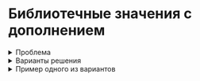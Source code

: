 # Библиотечные значения с дополнением
<details>
<summary>Проблема</summary>
Для придания гибкости модели данных, некоторые перечисления формируются в процессе выполнения программы. Обычно для этого используется сущность содержащая строковое поле с названием, и иногда строковое поле с описанием. Реже иные поля. Далее такая сущность будет называться `библиотечной`. Хранение таких значений обычно происходит в других сущностях, далее называемых `основными`. Для сокращения количества открываемых для редактирования окон целесообразно применять выпадающие меню с возможностью добавления новых значений налету.
</details>

<details>
<summary>Варианты решения</summary>
<p>
Наполнение библиотек и хранение библиотечных значений в полях основных сущностей может производиться по нескольким сценариям:
 - Хранение объекта библиотечной сущности в виде ссылки в поле основной сущности реализуется платформой CUBA "из коробки" и предполагает подключение ассоциации с библиотечной сущностью в поле основной.
 - Хранение строки в основной сущности, и выбор значений из названий библиотечных объектов потребует чуть больше работы с экраном редактирования, поскольку по-умолчанию компонент `LookupField` поддерживает работу с полем основной сущности на уровне объектов или перечислений. Для отображения внутри выпадающего списка простых строк необходимо инжектировать его на контроллер экрана и задать этот список при помощи вызова метода `lookupField.setOptionsList()`.
 - Хранение произвольной строки в основной сущности, и возможность использовать "подсказки" в виде библиотечных объектов будет рассмотрено ниже.
</p>
</details>

<details>
<summary>Пример одного из вариантов</summary>
<p>
Сценарий, максимально облегчающий жизнь пользователя предполагает, что пользователь заходит на экран редактирования основной сущности, внутри основного `fieldGroup` видит поле с выпадающим списком и может выбирать из него варианты. Но это становится неудобно, когда список строк, из которых необходимо сделать выбор становится слишком большой. В этом случае пользователь может начать ввод значения с клавиатуры и произойдёт фильтрация библиотечных значений по первым введённым буквам. Для того, чтобы добавить новое значение в библиотеку, обычно, предлагается зайти на экран со списком библиотечных объектов, и создать там новый, а затем, обновив источник данных основного экрана, продолжить редактирование. Такой подход не соответствует ожиданиям пользователя и требует от него больше действий, чем он ожидает, поэтому лучше будет применить сценарий, при котором пользователь начинает ввод значения, может выбрать из отфильтрованных в выпадающем списке, а в случае отсутствия - налету добавить введённое значение к библиотеке. В примере ниже приводится код, открывающий экран редактирования бибилиотечной сущности для ввода не только имени но и описания.
<details>
<summary>Дескриптор</summary>
<p>
В первую очередь подразумевается, что нужный компонент будет встроен в `fieldGroup`, поэтому в дескрипторе окна следует указать, что поле будет формироваться в контроллере
```xml
<fieldGroup id="fieldGroup"
            datasource="valueHolderDs">
    <!-- more options and fields here -->
        <field property="libValue"
               custom="true"
               generator="fieldGen" />
```
Таким образом получаем указание описать в контроллере метод `public Component fieldGen(Datasource, String)`, который и сгенерирует требующийся компонент для данного поля. Компонент необходимо заполнить данными, чтобы в выпадающем списке содержались все библиотечные объекты. Особенность этого процесса в том, что источники данных обновляются во время выполнения метода `public void init(Map<String, Object>)`, а генерация полей формы происходит до этого, поэтому в источнике данных в нужный момент будет лежать пустота. В связи с чем следует обновить источник данных после указания его в качестве источника для поля, выполнив `libEntitiesDs.refresh()`. Далее следует добавить возможность создавать новые библиотечные объекты `field.setNewOptionAllowed(boolean)` и описать обработчик такого добавления `field.setNewOptionHandler(String -> {})`, где `String` - это введённые пользователем символы в строку выпадающего меню.
</p>
</details>
<details>
<summary>Контроллер</summary>
<p>
Внутри обработчика можно создавать новый библиотечный объект, открывать его для редактирования или сразу делать коммит в источник данных.
``` java
field.setNewOptionAllowed(true);
field.setNewOptionHandler(caption -> {
    LibEntity e = metadata.create(LibEntity.class);
    e.setName(caption);
    dataManager.commit(e);
    field.setValue(e.getName());
});
```
Ниже приведён полный листинг варианта, при котором открывается окно редактирования библиотечной сущности, а по закрытии и сохранении происходит установка вновь созданного значения в заголовок поля с выпадающим списком.
``` java
@Inject private ComponentsFactory componentsFactory;
@Inject private CollectionDatasource<LibEntity, UUID> libEntitiesDs;
@Inject private Datasource<ValueHolder> valueHolderDs;
@Inject private Metadata metadata;

public Component fieldGen(Datasource datasource, String fieldId) {
    LookupField field = componentsFactory.createComponent(LookupField.class);
    field.setDatasource(valueHolderDs, "libValue");
    libEntitiesDs.refresh();
    Map<String, String> map = new LinkedHashMap<>();
    libEntitiesDs.getItems().forEach(libEntity -> map.put(libEntity.getName(), libEntity.getName()));
    field.setOptionsMap(map);
    field.setNullOptionVisible(false);
    field.setNewOptionAllowed(true);
    field.setNewOptionHandler(caption -> {
        LibEntity e = metadata.create(LibEntity.class);
        e.setName(caption);
        AbstractEditor ae = openEditor(e, WindowManager.OpenType.DIALOG);
        ae.addCloseWithCommitListener(() -> {
            field.setValue(e.getName());
        });
    });
    return field;
}
```
</p>
</details>
</p>
</details>

# Библиотечные значения с настройкой администратором
<details>
<summary>Проблема</summary>
<p>
Зачастую существует необходимость в регламентировании содержимого выбора библиотечных сущностей внутри основной. То есть необходимость в выборе администратором тех библиотечных объектов, которые будут подходящими для конкретных объектов основной сущности. Для этого необходимо
</p>
</details>
